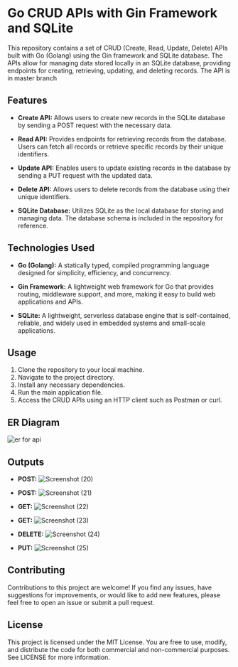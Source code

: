 # Go CRUD APIs with Gin Framework and SQLite

This repository contains a set of CRUD (Create, Read, Update, Delete) APIs built with Go (Golang) using the Gin framework and SQLite database. The APIs allow for managing data stored locally in an SQLite database, providing endpoints for creating, retrieving, updating, and deleting records. The API is in master branch

## Features

-   **Create API:** Allows users to create new records in the SQLite database by sending a POST request with the necessary data.
    
-   **Read API:** Provides endpoints for retrieving records from the database. Users can fetch all records or retrieve specific records by their unique identifiers.
    
-   **Update API:** Enables users to update existing records in the database by sending a PUT request with the updated data.
    
-   **Delete API:** Allows users to delete records from the database using their unique identifiers.
    
-   **SQLite Database:** Utilizes SQLite as the local database for storing and managing data. The database schema is included in the repository for reference.
    

## Technologies Used

-   **Go (Golang):** A statically typed, compiled programming language designed for simplicity, efficiency, and concurrency.
    
-   **Gin Framework:** A lightweight web framework for Go that provides routing, middleware support, and more, making it easy to build web applications and APIs.
    
-   **SQLite:** A lightweight, serverless database engine that is self-contained, reliable, and widely used in embedded systems and small-scale applications.
    

## Usage

1.  Clone the repository to your local machine.
2.  Navigate to the project directory.
3.  Install any necessary dependencies.
4.  Run the main application file.
5.  Access the CRUD APIs using an HTTP client such as Postman or curl.
## ER Diagram 

![er for api](https://github.com/logan-git-art/Golang-API-Task/assets/84459081/c3685a09-41ca-4dec-8c1b-d62ea9b473b5)



## Outputs
-   **POST:**
![Screenshot (20)](https://github.com/logan-git-art/Golang-API-Task/assets/84459081/7721db31-70ce-4cf3-ab26-01356a2f8596)


-   **POST:**
![Screenshot (21)](https://github.com/logan-git-art/Golang-API-Task/assets/84459081/d0fa54f2-1a36-4ba4-90b1-7297b290548f)


-   **GET:**
![Screenshot (22)](https://github.com/logan-git-art/Golang-API-Task/assets/84459081/5fd179be-b037-4b79-9d35-16a1bfa305bf)


-   **GET:**
![Screenshot (23)](https://github.com/logan-git-art/Golang-API-Task/assets/84459081/ed9a0573-c38f-4127-8ddd-c50903a5b245)


-   **DELETE:**
![Screenshot (24)](https://github.com/logan-git-art/Golang-API-Task/assets/84459081/a8cf0754-987d-425e-969c-f48ebf9be5b8)


-   **PUT:**
![Screenshot (25)](https://github.com/logan-git-art/Golang-API-Task/assets/84459081/d2e4c70f-bb3d-4dc7-a129-157db8f42c28)


## Contributing

Contributions to this project are welcome! If you find any issues, have suggestions for improvements, or would like to add new features, please feel free to open an issue or submit a pull request.

## License

This project is licensed under the MIT License. You are free to use, modify, and distribute the code for both commercial and non-commercial purposes. See LICENSE for more information.
